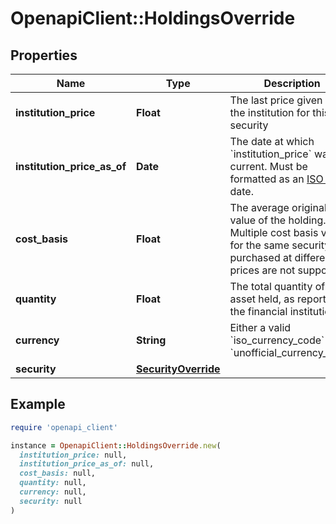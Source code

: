 # OpenapiClient::HoldingsOverride

## Properties

| Name | Type | Description | Notes |
| ---- | ---- | ----------- | ----- |
| **institution_price** | **Float** | The last price given by the institution for this security |  |
| **institution_price_as_of** | **Date** | The date at which &#x60;institution_price&#x60; was current. Must be formatted as an [ISO 8601](https://wikipedia.org/wiki/ISO_8601) date. | [optional] |
| **cost_basis** | **Float** | The average original value of the holding. Multiple cost basis values for the same security purchased at different prices are not supported. | [optional] |
| **quantity** | **Float** | The total quantity of the asset held, as reported by the financial institution. |  |
| **currency** | **String** | Either a valid &#x60;iso_currency_code&#x60; or &#x60;unofficial_currency_code&#x60; |  |
| **security** | [**SecurityOverride**](SecurityOverride.md) |  |  |

## Example

```ruby
require 'openapi_client'

instance = OpenapiClient::HoldingsOverride.new(
  institution_price: null,
  institution_price_as_of: null,
  cost_basis: null,
  quantity: null,
  currency: null,
  security: null
)
```

